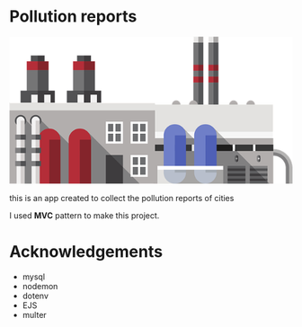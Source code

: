 # Pollution reports

![alt image](public\assets\images\factory-g57bdd9083_640.png)

this is an app created to collect the pollution reports of cities

I used **MVC** pattern to make this project.


# Acknowledgements

- mysql
- nodemon
- dotenv
- EJS
- multer


